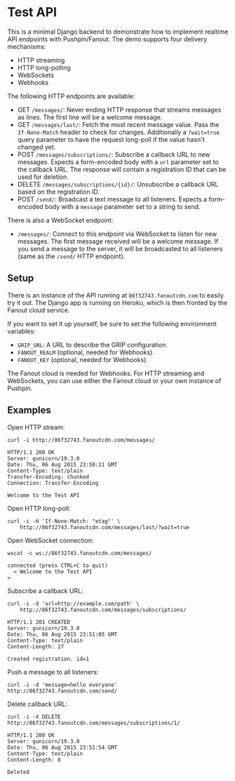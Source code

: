 Test API
========

This is a minimal Django backend to demonstrate how to implement realtime API endpoints with Pushpin/Fanout. The demo supports four delivery mechanisms:

* HTTP streaming
* HTTP long-polling
* WebSockets
* Webhooks

The following HTTP endpoints are available:

* GET `/messages/`: Never ending HTTP response that streams messages as lines. The first line will be a welcome message.
* GET `/messages/last/`: Fetch the most recent message value. Pass the `If-None-Match` header to check for changes. Additionally a `?wait=true` query parameter
to have the request long-poll if the value hasn't changed yet.
* POST `/messages/subscriptions/`: Subscribe a callback URL to new messages. Expects a form-encoded body with a `url` parameter set to the callback URL. The response will contain a registration ID that can be used for deletion.
* DELETE `/messages/subscriptions/{id}/`: Unsubscribe a callback URL based on the registration ID.
* POST `/send/`: Broadcast a text message to all listeners. Expects a form-encoded body with a `message` parameter set to a string to send.

There is also a WebSocket endpoint:

* `/messages/`: Connect to this endpoint via WebSocket to listen for new messages. The first message received will be a welcome message. If you send a message to the server, it will be broadcasted to all listeners (same as the `/send/` HTTP endpoint).

Setup
-----

There is an instance of the API running at `86f32743.fanoutcdn.com` to easily try it out. The Django app is running on Heroku, which is then fronted by the Fanout cloud service.

If you want to set it up yourself, be sure to set the following environment variables:

* `GRIP_URL`: A URL to describe the GRIP configuration.
* `FANOUT_REALM` (optional, needed for Webhooks).
* `FANOUT_KEY` (optional, needed for Webhooks).

The Fanout cloud is needed for Webhooks. For HTTP streaming and WebSockets, you can use either the Fanout cloud or your own instance of Pushpin.

Examples
--------

Open HTTP stream:
```
curl -i http://86f32743.fanoutcdn.com/messages/

HTTP/1.1 200 OK
Server: gunicorn/19.3.0
Date: Thu, 06 Aug 2015 23:50:11 GMT
Content-Type: text/plain
Transfer-Encoding: chunked
Connection: Transfer-Encoding

Welcome to the Test API
```

Open HTTP long-poll:
```
curl -i -H 'If-None-Match: "etag"' \
    http://86f32743.fanoutcdn.com/messages/last/?wait=true
```

Open WebSocket connection:
```
wscat -c ws://86f32743.fanoutcdn.com/messages/

connected (press CTRL+C to quit)
  < Welcome to the Test API
>
```

Subscribe a callback URL:
```
curl -i -d 'url=http://example.com/path' \
    http://86f32743.fanoutcdn.com/messages/subscriptions/

HTTP/1.1 201 CREATED
Server: gunicorn/19.3.0
Date: Thu, 06 Aug 2015 23:51:05 GMT
Content-Type: text/plain
Content-Length: 27

Created registration. id=1
```

Push a message to all listeners:
```
curl -i -d 'message=hello everyone' http://86f32743.fanoutcdn.com/send/
```

Delete callback URL:
```
curl -i -X DELETE http://86f32743.fanoutcdn.com/messages/subscriptions/1/

HTTP/1.1 200 OK
Server: gunicorn/19.3.0
Date: Thu, 06 Aug 2015 23:51:54 GMT
Content-Type: text/plain
Content-Length: 8

Deleted
```
